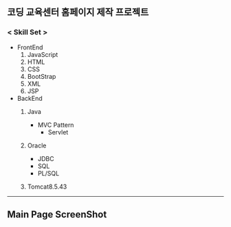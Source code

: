 ## 코딩 교육센터 홈페이지 제작 프로젝트

### < Skill Set >
* FrontEnd
  1. JavaScript
  2. HTML
  3. CSS
  4. BootStrap
  5. XML
  6. JSP
* BackEnd
  1. Java
     - MVC Pattern
        - Servlet
        
  2. Oracle
     - JDBC
     - SQL
     - PL/SQL
     
  3. Tomcat8.5.43
  
 
 * * *
 
## Main Page ScreenShot
